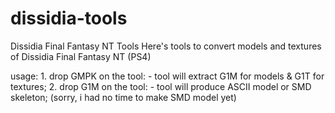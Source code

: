 # dissidia-tools
Dissidia Final Fantasy NT Tools
Here's tools to convert models and textures of Dissidia Final Fantasy NT (PS4)

usage:
	1.	drop GMPK on the tool:
		- tool will extract G1M for models & G1T for textures;
	2.	drop G1M on the tool:
		- tool will produce ASCII model or SMD skeleton;
		(sorry, i had no time to make SMD model yet)
